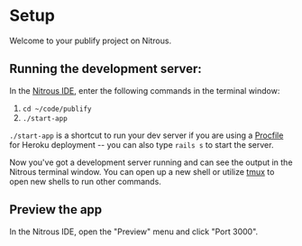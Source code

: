 # Setup

Welcome to your publify project on Nitrous.

## Running the development server:

In the [Nitrous IDE](https://community.nitrous.io/docs/ide-overview), enter the following commands in the terminal window:

1. `cd ~/code/publify`
2. `./start-app`

`./start-app` is a shortcut to run your dev server if you are using a [Procfile](https://devcenter.heroku.com/articles/procfile) for Heroku deployment -- you can also type `rails s` to start the server.

Now you've got a development server running and can see the output in the Nitrous terminal window. You can open up a new shell or utilize [tmux](https://community.nitrous.io/docs/tmux) to open new shells to run other commands.

## Preview the app

In the Nitrous IDE, open the "Preview" menu and click "Port 3000".
